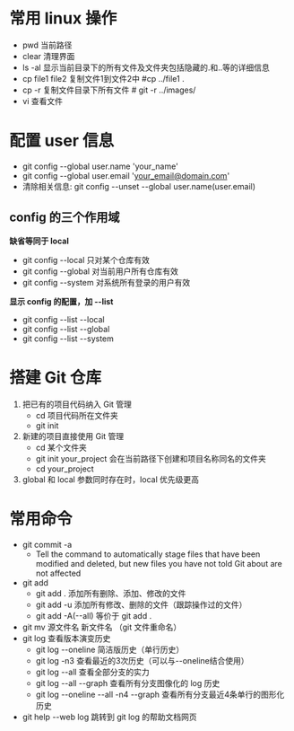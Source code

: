 # 常用 linux 操作
- pwd 当前路径
- clear 清理界面
- ls -al 显示当前目录下的所有文件及文件夹包括隐藏的.和..等的详细信息
- cp file1 file2 复制文件1到文件2中 #cp ../file1 .
- cp -r 复制文件目录下所有文件 # git -r ../images/
- vi 查看文件
# 配置 user 信息
- git config --global user.name 'your_name'
- git config --global user.email 'your_email@domain.com'
- 清除相关信息: git config --unset --global user.name(user.email)

## config 的三个作用域

**缺省等同于 local**
- git config --local 只对某个仓库有效
- git config --global 对当前用户所有仓库有效
- git config --system 对系统所有登录的用户有效

**显示 config 的配置，加 --list**
- git config --list --local
- git config --list --global
- git config --list --system

# 搭建 Git 仓库
1. 把已有的项目代码纳入 Git 管理
    - cd 项目代码所在文件夹
    - git init
2. 新建的项目直接使用 Git 管理
    - cd 某个文件夹
    - git init your_project 会在当前路径下创建和项目名称同名的文件夹
    - cd your_project
3. global 和 local 参数同时存在时，local 优先级更高

# 常用命令
- git commit -a
    - Tell the command to automatically stage files that have been modified and deleted, but new files you have not told Git about are not affected
- git add
    - git add . 添加所有删除、添加、修改的文件
    - git add -u 添加所有修改、删除的文件（跟踪操作过的文件）
    - git add -A(--all) 等价于 git add .
- git mv 源文件名 新文件名 （git 文件重命名）
- git log 查看版本演变历史
  - git log --oneline 简洁版历史（单行历史）
  - git log -n3 查看最近的3次历史（可以与--oneline结合使用）
  - git log --all 查看全部分支的实力
  - git log --all --graph 查看所有分支图像化的 log 历史
  - git log --oneline --all -n4 --graph 查看所有分支最近4条单行的图形化历史
- git help --web log 跳转到 git log 的帮助文档网页
